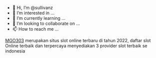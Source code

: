 - 👋 Hi, I’m @sullivanz
- 👀 I’m interested in ...
- 🌱 I’m currently learning ...
- 💞️ I’m looking to collaborate on ...
- 📫 How to reach me ...

<!---
sullivanz/sullivanz is a ✨ special ✨ repository because its `README.md` (this file) appears on your GitHub profile.
You can click the Preview link to take a look at your changes.
--->
<a href="https://188.166.204.82/">MGO303</a> merupakan situs slot online terbaru di tahun 2022, daftar slot Online terbaik dan terpercaya menyediakan 3 provider slot terbaik se indonesia
